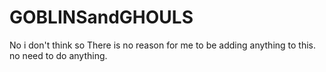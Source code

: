 # GOBLINSandGHOULS
 No i don't think so
There is no reason for me to be adding anything to this. no need to do anything. 